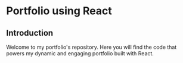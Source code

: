 # Portfolio using React
## Introduction
Welcome to my portfolio's repository. Here you will find the code that powers my dynamic and engaging portfolio built with React.
